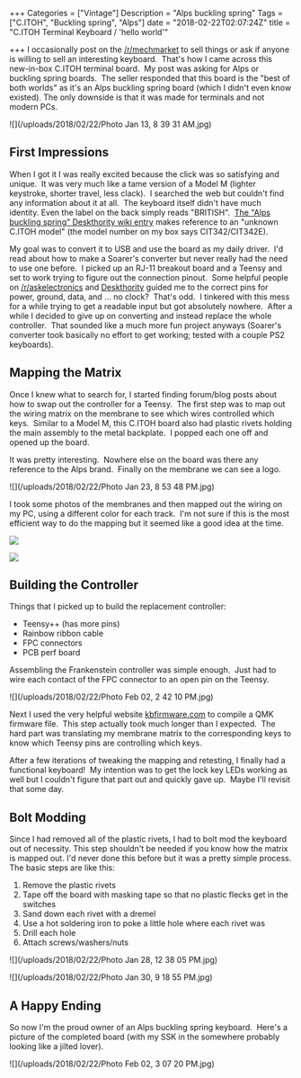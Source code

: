 +++
Categories = ["Vintage"]
Description = "Alps buckling spring"
Tags = ["C.ITOH", "Buckling spring", "Alps"]
date = "2018-02-22T02:07:24Z"
title = "C.ITOH Terminal Keyboard / 'hello world'"

+++
I occasionally post on the [/r/mechmarket](https://www.reddit.com/r/mechmarket) to sell things or ask if anyone is willing to sell an interesting keyboard.  That's how I came across this new-in-box C.ITOH terminal board.  My post was asking for Alps or buckling spring boards.  The seller responded that this board is the "best of both worlds" as it's an Alps buckling spring board (which I didn't even know existed).  The only downside is that it was made for terminals and not modern PCs.

![](/uploads/2018/02/22/Photo Jan 13, 8 39 31 AM.jpg)

## First Impressions

When I got it I was really excited because the click was so satisfying and unique.  It was very much like a tame version of a Model M (lighter keystroke, shorter travel, less clack).  I searched the web but couldn't find any information about it at all.  The keyboard itself didn't have much identity.  Even the label on the back simply reads "BRITISH".  [The "Alps buckling spring" Deskthority wiki entry](https://deskthority.net/wiki/Alps_buckling_spring) makes reference to an "unknown C.ITOH model" (the model number on my box says CIT342/CIT342E).

My goal was to convert it to USB and use the board as my daily driver.  I'd read about how to make a Soarer's converter but never really had the need to use one before.  I picked up an RJ-11 breakout board and a Teensy and set to work trying to figure out the connection pinout.  Some helpful people on [/r/askelectronics](https://www.reddit.com/r/askelectronics) and [Deskthority](https://www.deskthority.net) guided me to the correct pins for power, ground, data, and ... no clock?  That's odd.  I tinkered with this mess for a while trying to get a readable input but got absolutely nowhere.  After a while I decided to give up on converting and instead replace the whole controller.  That sounded like a much more fun project anyways (Soarer's converter took basically no effort to get working; tested with a couple PS2 keyboards).

## Mapping the Matrix

Once I knew what to search for, I started finding forum/blog posts about how to swap out the controller for a Teensy.  The first step was to map out the wiring matrix on the membrane to see which wires controlled which keys.  Similar to a Model M, this C.ITOH board also had plastic rivets holding the main assembly to the metal backplate.  I popped each one off and opened up the board.

It was pretty interesting.  Nowhere else on the board was there any reference to the Alps brand.  Finally on the membrane we can see a logo.

![](/uploads/2018/02/22/Photo Jan 23, 8 53 48 PM.jpg)

I took some photos of the membranes and then mapped out the wiring on my PC, using a different color for each track.  I'm not sure if this is the most efficient way to do the mapping but it seemed like a good idea at the time.

![](/uploads/2018/02/22/Untitled3.jpg)

![](/uploads/2018/02/22/Untitled.jpg)

## Building the Controller

Things that I picked up to build the replacement controller:

* Teensy++ (has more pins)
* Rainbow ribbon cable
* FPC connectors
* PCB perf board

Assembling the Frankenstein controller was simple enough.  Just had to wire each contact of the FPC connector to an open pin on the Teensy.

![](/uploads/2018/02/22/Photo Feb 02, 2 42 10 PM.jpg)

Next I used the very helpful website [kbfirmware.com](https://kbfirmware.com) to compile a QMK firmware file.  This step actually took much longer than I expected.  The hard part was translating my membrane matrix to the corresponding keys to know which Teensy pins are controlling which keys.

After a few iterations of tweaking the mapping and retesting, I finally had a functional keyboard!  My intention was to get the lock key LEDs working as well but I couldn't figure that part out and quickly gave up.  Maybe I'll revisit that some day.

## Bolt Modding

Since I had removed all of the plastic rivets, I had to bolt mod the keyboard out of necessity.  This step shouldn't be needed if you know how the matrix is mapped out.  I'd never done this before but it was a pretty simple process.  The basic steps are like this:

1. Remove the plastic rivets
2. Tape off the board with masking tape so that no plastic flecks get in the switches
3. Sand down each rivet with a dremel
4. Use a hot soldering iron to poke a little hole where each rivet was
5. Drill each hole
6. Attach screws/washers/nuts

![](/uploads/2018/02/22/Photo Jan 28, 12 38 05 PM.jpg)

![](/uploads/2018/02/22/Photo Jan 30, 9 18 55 PM.jpg)

## A Happy Ending

So now I'm the proud owner of an Alps buckling spring keyboard.  Here's a picture of the completed board (with my SSK in the somewhere probably looking like a jilted lover).

![](/uploads/2018/02/22/Photo Feb 02, 3 07 20 PM.jpg)